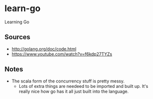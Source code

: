 # learn-go

Learning Go

## Sources

- http://golang.org/doc/code.html
- https://www.youtube.com/watch?v=f6kdp27TYZs

## Notes

- The scala form of the concurrency stuff is pretty messy.
  - Lots of extra things are needeed to be imported and built up. It's really nice how go has
    it all just built into the language.
